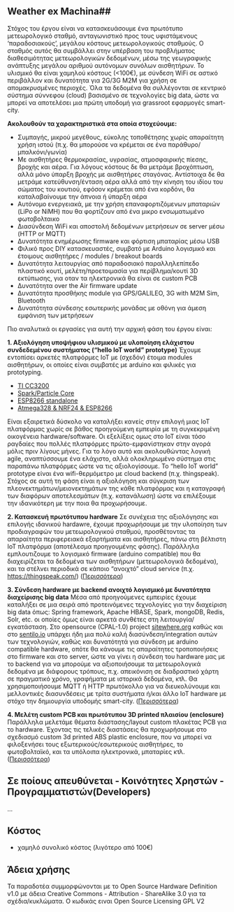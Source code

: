 ## Weather ex Machina##

Στόχος του έργου είναι να κατασκευάσουμε ένα πρωτότυπο μετεωρολογικό σταθμό, ανταγωνιστικό προς τους υφιστάμενους ‘παραδοσιακούς’, μεγάλου κόστους μετεωρολογικούς σταθμούς. Ο σταθμός αυτός θα συμβάλλει στην υπέρβαση του προβλήματος διαθεσιμότητας μετεωρολογικών δεδομένων, μέσω της γεωγραφικής ανάπτυξης μεγάλου αριθμού αυτόνομων συνόλων αισθητήρων. Το υλισμικό θα είναι χαμηλού κόστους (<100€), με σύνδεση WiFi σε αστικό περιβάλλον και δυνατότητα για 2G/3G M2M για χρήση σε απομακρυσμένες περιοχές. Όλα τα δεδομένα θα συλλέγονται σε κεντρικό σύστημα σύννεφου (cloud) βασισμένο σε τεχνολογίες big data, ώστε να μπορεί να αποτελέσει μια πρώτη υποδομή για grassroot εφαρμογές smart-city.


**Ακολουθούν τα χαρακτηριστικά στα οποία στοχεύουμε:**
 - Συμπαγής, μικρού μεγέθους, εύκολης τοποθέτησης χωρίς απαραίτητη χρήση ιστού (π.χ. θα μπορούσε να κρέμεται σε ένα παράθυρο/μπαλκόνι/γωνία)
 - Mε αισθητήρες θερμοκρασίας, υγρασίας, ατμοσφαιρικής πίεσης, βροχής και αέρα. Για λόγους κόστους δε θα μετράμε βροχόπτωση, αλλά μόνο ύπαρξη βροχής με αισθητήρες σταγόνας. Αντίστοιχα δε θα μετράμε κατεύθυνση/ένταση αέρα αλλά από την κίνηση του ιδίου του σώματος του κουτιού, εφόσον κρέμεται από ένα κορδόνι, θα καταλαβαίνουμε την άπνοια ή ύπαρξη αέρα 
 - Aυτόνομο ενεργειακά, με την χρήση επαναφορτιζόμενων μπαταριών (LiPo or NiMH) που θα φορτίζουν από ένα μικρο ενσωματωμένο φωτοβολταικο
- Διασύνδεση WiFi και αποστολή δεδομένων μετρήσεων σε server μέσω (HTTP or MQTT)
 - Δυνατότητα ενημέρωσης firmware και φόρτιση μπαταρίας μέσω USB
 - Φιλικό προς DIY κατασκευαστές, συμβατό με Arduino  λογισμικό και έτοιμους αισθητήρες / modules / breakout boards
 - Δυνατότητα λειτουργίας από παραδοσιακό παραλληλεπίπεδο πλαστικό κουτί, μελέτη/προετοιμασία για περίβλημα/κουτί 3D εκτύπωσης, για οταν τα ηλεκτρονικά θα είναι σε custom PCB
 - Δυνατότητα over the Air firmware update
 - Δυνατότητα προσθήκης module για GPS/GALILEO, 3G with M2M Sim, Bluetooth
 - Δυνατότητα σύνδεσης εσωτερικής μονάδας με οθόνη για άμεση εμφάνιση των μετρήσεων


Πιο αναλυτικά οι εργασίες για αυτή την αρχική φάση του έργου είναι:

 **1. Αξιολόγηση υποψήφιου υλισμικού με υλοποίηση ελάχιστου συνδεδεμένου συστήματος (“hello IoT world” prototype)**
Έχουμε εντοπίσει αρκετές πλατφόρμες IoT με (σχεδόν) έτοιμα modules αισθητήρων, οι οποίες είναι συμβατές με arduino και φιλικές για prototyping. 

 - [TI CC3200](<https://github.com/ellak-monades-aristeias/WeatherXM/wiki/cc3200>)
 - [Spark/Particle Core](<https://github.com/ellak-monades-aristeias/WeatherXM/wiki/particle-core>)
 - [ESP8266 standalone](<https://github.com/ellak-monades-aristeias/WeatherXM/wiki/esp8266-standalone>)
 - [Atmega328 & NRF24 & ESP8266](<https://github.com/ellak-monades-aristeias/WeatherXM/wiki/ArduinoProMini_3.3.v-NRF24>)
 
Είναι εξαιρετικά δύσκολο να καταλήξει κανείς στην επιλογή μιας IoT πλατφόρμας χωρίς σε  βάθος προηγούμενη εμπειρία με τη συγκεκριμένη οικογένεια hardware/software. Οι εξελίξεις ομως στο IoT είναι τόσο ραγδαίες που πολλές πλατφόρμες πρώτο-εμφανίστηκαν στην αγορά μόλις πριν λίγους μήνες.  Για το λόγο αυτό και ακολουθώντας λογική agile, αναπτύσσουμε ένα ελάχιστο, αλλά ολοκληρωμένο σύστημα στις παραπάνω πλατφόρμες ώστε να τις αξιολογίσουμε. Το “hello IoT world” prototype είναι ένα wifi-θερμόμετρο με cloud backend (π.χ. thingspeak). Στόχος σε αυτή τη φάση είναι η αξιολόγηση και σύγκριση των πλεονεκτημάτων/μειονεκτημάτων της κάθε πλατφόρμας και η καταγραφή των διαφόρων αποτελεσμάτων (π.χ. κατανάλωση) ώστε να επιλέξουμε την ιδανικότερη με την ποια θα προχωρήσουμε. 



**2. Κατασκευή πρωτότυπου hardware**
Σε συνέχεια της αξιολόγησης και επιλογής ιδανικού hardawre, έχουμε προχωρήσουμε με την υλοποίηση των προδιαγραφών του μετεωρολογικού σταθμού, προσθέτοντας τα απαραίτητα περιφερειακά εξαρτήματα και αισθητήρες, πάνω στη βέλτιστη IoT πλατφόρμα (αποτέλεσμα προηγουμένης φάσης). Παράλληλα εμπλουτιζουμε το λογισμικό firmware  (arduino compatible) που θα διαχειρίζεται τα δεδομένα των αισθητήρων (μετεωρολογικά δεδομένα), και τα στέλνει περιοδικά σε κάποιο “ανοιχτό” cloud service  (π.χ. https://thingspeak.com/) 
([Περισσότερα](https://github.com/ellak-monades-aristeias/weatherxm/wiki/WxM-prototype))

**3. Σύνδεση hardware με backend ανοιχτό λογισμικό με δυνατότητα διαχείρισης big data**
Μέσα από προηγούμενες εμπειρίες έχουμε καταλήξει σε μια σειρά από προτεινόμενες τεχνολογίες για την διαχείριση big data όπως: Spring framework, Apache HBASE, Spark, mongoDB, Redis, Solr, etc.  οι οποίες όμως είναι αρκετά συνθέτες στη λειτουργία/εγκατάσταση. Στο opensource (CPAL-1.0) project [sitewhere.org](http://sitewhere.org) καθώς και στο [sentilo.io](http://sentilo.io) υπάρχει ήδη μια πολύ καλή διασύνδεση/integration αυτών των τεχνολογιών, καθώς και δυνατότητά για σύνδεση με arduino compatible hardware, οπότε θα κάνουμε τις απαραίτητες τροποποιήσεις στο firmware και στο server, ώστε να γίνει η σύνδεση του hardware μας με το backend για να μπορούμε να αξιοποιήσουμε τα μετεωρολογικά δεδομένα με διάφορους τρόπους, π.χ. απεικόνιση σε διαδραστικό χάρτη σε πραγματικό χρόνο, γραφήματα με ιστορικά δεδομένα, κτλ. Θα χρησιμοποιήσουμε MQTT ή HTTP πρωτόκολλο για να διευκολύνουμε και μελλοντικές διασυνδέσεις με τρίτα συστήματα ή/και άλλο IoT hardware με στόχο την δημιουργία υποδομής smart-city.
([Περισσότερα](https://github.com/ellak-monades-aristeias/WeatherXM/tree/master/D3-Backend))

**4. Μελέτη custom PCB και πρωτότυπου 3D printed πλαισίου (enclosure)**
Παράλληλα μελετάμε θέματα διάστασης/layout custom πλακέτας PCB για το hardware. Έχοντας τις τελικές διαστάσεις θα προχωρήσουμε στο σχεδιασμό custom 3d printed ABS plastic enclosure, που να μπορεί να φιλοξενήσει τους εξωτερικούς/εσωτερικούς αισθητήρες, το φωτοβολταϊκό, και τα υπόλοιπα ηλεκτρονικά, μπαταρίες κτλ.
([Περισσότερα](<https://github.com/ellak-monades-aristeias/WeatherXM/tree/master/D4-PCB-Enclosure>))

## Σε ποίους απευθύνεται - Κοινότητες Χρηστών - Προγραμματιστών(Developers) ##
...

## Κόστος ##
 - χαμηλό συνολικό κόστος (λιγότερο από 100€) 
 

## Άδεια χρήσης ##
Τα παραδοτέα συμμορφώνονται με το Open Source Hardware Definition v1.0 με άδεια Creative Commons - Attribution - ShareAlike 3.0  για τα σχέδια/κυκλώματα. Ο κωδικάς ειναι Open Source Licensing GPL V2 
